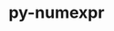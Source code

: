 ---
title: "py-numexpr"
layout: cache
categories: [package, develop-2023-09-24]
meta: {"versions": ["2.8.4"], "compilers": ["gcc@=11.1.0", "gcc@=11.3.0", "gcc@=7.5.0"], "oss": ["ubuntu18.04", "ubuntu20.04", "ubuntu22.04"], "platforms": ["linux"], "targets": ["ppc64le", "x86_64_v3"], "stacks": ["data-vis-sdk", "e4s", "e4s-power", "ml-linux-x86_64-cpu", "ml-linux-x86_64-cuda", "ml-linux-x86_64-rocm", "radiuss", "root"], "num_specs": 8, "num_specs_by_stack": {"root": 8, "radiuss": 1, "e4s-power": 2, "e4s": 1, "data-vis-sdk": 2, "ml-linux-x86_64-rocm": 2, "ml-linux-x86_64-cuda": 2, "ml-linux-x86_64-cpu": 2}}
spec_details: [{"hash": "2qaxnnzhvqrdoexdi26wpqafki6wbspm", "compiler": "gcc@=7.5.0", "versions": ["2.8.4"], "os": "ubuntu18.04", "platform": "linux", "target": "x86_64_v3", "variants": ["build_system=python_pip"], "stacks": ["root", "radiuss"], "size": "-", "tarball": "https://binaries.spack.io/releases/develop-2023-09-24/build_cache/linux-ubuntu18.04-x86_64_v3/gcc-7.5.0/py-numexpr-2.8.4/linux-ubuntu18.04-x86_64_v3-gcc-7.5.0-py-numexpr-2.8.4-2qaxnnzhvqrdoexdi26wpqafki6wbspm.spack"}, {"hash": "gcqma2ayncfufxzh2sef3p6lhiopppio", "compiler": "gcc@=11.1.0", "versions": ["2.8.4"], "os": "ubuntu20.04", "platform": "linux", "target": "ppc64le", "variants": ["build_system=python_pip"], "stacks": ["e4s-power", "root"], "size": "-", "tarball": "https://binaries.spack.io/releases/develop-2023-09-24/build_cache/linux-ubuntu20.04-ppc64le/gcc-11.1.0/py-numexpr-2.8.4/linux-ubuntu20.04-ppc64le-gcc-11.1.0-py-numexpr-2.8.4-gcqma2ayncfufxzh2sef3p6lhiopppio.spack"}, {"hash": "scntveudmmybhqios6r5expvexrdzuog", "compiler": "gcc@=11.1.0", "versions": ["2.8.4"], "os": "ubuntu20.04", "platform": "linux", "target": "ppc64le", "variants": ["build_system=python_pip"], "stacks": ["e4s-power", "root"], "size": "-", "tarball": "https://binaries.spack.io/releases/develop-2023-09-24/build_cache/linux-ubuntu20.04-ppc64le/gcc-11.1.0/py-numexpr-2.8.4/linux-ubuntu20.04-ppc64le-gcc-11.1.0-py-numexpr-2.8.4-scntveudmmybhqios6r5expvexrdzuog.spack"}, {"hash": "u6ufs6mp334wf6yhwkchcpv3vxgkgaxd", "compiler": "gcc@=11.1.0", "versions": ["2.8.4"], "os": "ubuntu20.04", "platform": "linux", "target": "x86_64_v3", "variants": ["build_system=python_pip"], "stacks": ["root", "e4s"], "size": "-", "tarball": "https://binaries.spack.io/releases/develop-2023-09-24/build_cache/linux-ubuntu20.04-x86_64_v3/gcc-11.1.0/py-numexpr-2.8.4/linux-ubuntu20.04-x86_64_v3-gcc-11.1.0-py-numexpr-2.8.4-u6ufs6mp334wf6yhwkchcpv3vxgkgaxd.spack"}, {"hash": "kwizhixppvlpeqxqgutgyerpds7gqky5", "compiler": "gcc@=11.1.0", "versions": ["2.8.4"], "os": "ubuntu20.04", "platform": "linux", "target": "x86_64_v3", "variants": ["build_system=python_pip"], "stacks": ["root", "data-vis-sdk"], "size": "-", "tarball": "https://binaries.spack.io/releases/develop-2023-09-24/build_cache/linux-ubuntu20.04-x86_64_v3/gcc-11.1.0/py-numexpr-2.8.4/linux-ubuntu20.04-x86_64_v3-gcc-11.1.0-py-numexpr-2.8.4-kwizhixppvlpeqxqgutgyerpds7gqky5.spack"}, {"hash": "ul5imritecahbwcm4uaot6tgh2mr4j2r", "compiler": "gcc@=11.1.0", "versions": ["2.8.4"], "os": "ubuntu20.04", "platform": "linux", "target": "x86_64_v3", "variants": ["build_system=python_pip"], "stacks": ["root", "data-vis-sdk"], "size": "-", "tarball": "https://binaries.spack.io/releases/develop-2023-09-24/build_cache/linux-ubuntu20.04-x86_64_v3/gcc-11.1.0/py-numexpr-2.8.4/linux-ubuntu20.04-x86_64_v3-gcc-11.1.0-py-numexpr-2.8.4-ul5imritecahbwcm4uaot6tgh2mr4j2r.spack"}, {"hash": "2kmcbwk35ypqagzqn2lienfyvjqxp3du", "compiler": "gcc@=11.3.0", "versions": ["2.8.4"], "os": "ubuntu22.04", "platform": "linux", "target": "x86_64_v3", "variants": ["build_system=python_pip"], "stacks": ["ml-linux-x86_64-rocm", "root", "ml-linux-x86_64-cuda", "ml-linux-x86_64-cpu"], "size": "-", "tarball": "https://binaries.spack.io/releases/develop-2023-09-24/build_cache/linux-ubuntu22.04-x86_64_v3/gcc-11.3.0/py-numexpr-2.8.4/linux-ubuntu22.04-x86_64_v3-gcc-11.3.0-py-numexpr-2.8.4-2kmcbwk35ypqagzqn2lienfyvjqxp3du.spack"}, {"hash": "ubahzyprzcbv7db6ht5dkghchybk53gg", "compiler": "gcc@=11.3.0", "versions": ["2.8.4"], "os": "ubuntu22.04", "platform": "linux", "target": "x86_64_v3", "variants": ["build_system=python_pip"], "stacks": ["ml-linux-x86_64-rocm", "root", "ml-linux-x86_64-cuda", "ml-linux-x86_64-cpu"], "size": "-", "tarball": "https://binaries.spack.io/releases/develop-2023-09-24/build_cache/linux-ubuntu22.04-x86_64_v3/gcc-11.3.0/py-numexpr-2.8.4/linux-ubuntu22.04-x86_64_v3-gcc-11.3.0-py-numexpr-2.8.4-ubahzyprzcbv7db6ht5dkghchybk53gg.spack"}]
---